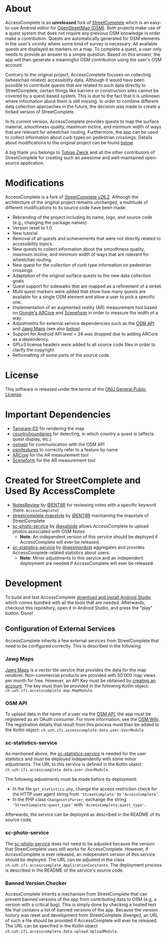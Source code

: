 # About

AccessComplete is an **unreleased** fork of [StreetComplete](https://github.com/streetcomplete/StreetComplete) which is an easy-to-use Android editor for [OpenStreetMap (OSM)](https://www.openstreetmap.org). Both projects make use of a quest system that does not require any previous OSM knowledge in order make a contribution. Quests are automatically generated for OSM elements in the user's vicinity where some kind of survey is necessary. All available quests are displayed as markers on a map. To complete a quest, a user only needs to provide an answer to a simple question. Based on this answer, the app will then generate a meaningful OSM contribution using the user's OSM account.

Contrary to the original project, AccessComplete focuses on collecting (wheelchair related) accessibility data. Although it would have been possible to contribute quests that are related to such data directly to StreetComplete, certain things like barriers or construction sites cannot be covered by a quest-based system. This is due to the fact that it is unknown where information about them is still missing. In order to combine different data collection approaches in the future, the decision was made to create a forked version of StreetComplete.

In its current version, AccessComplete provides quests to map the surface material, smoothness quality, maximum incline, and minimum width of ways that are relevant for wheelchair routing. Furthermore, the app can be used to collect information about curb types on pedestrian crossings. Details about modifications to the original project can be found [below](#Modifications).

A big thank you belongs to [Tobias Zwick](https://github.com/westnordost/) and all the other contributors of StreetComplete for creating such an awesome and well-maintained open-source application.


# Modifications

AccessComplete is a fork of [StreetComplete v26.2](https://github.com/streetcomplete/StreetComplete/tree/v26.2). Although the architecture of the original project remains unchanged, a multitude of different modifications to its source code have been made:

* Rebranding of the project including its name, logo, and source code (e.g., changing the package names)
* Version reset to 1.0
* New tutorial
* Removal of all quests and achievements that were not directly related to accessibility topics.
* New quests to collect information about the smoothness quality, maximum incline, and minimum width of ways that are relevant for wheelchair routing.
* New quest for the collection of curb type information on pedestrian crossings
* Adaptation of the original surface quests to the new data collection goals
* Quest support for sidewalks that are mapped as a refinement of a street.
* Multi quest markers were added that show how many quests are available for a single OSM element and allow a user to pick a specific one.
* Implementation of an augmented reality (AR) measurement tool based on [Google's ARCore](https://developers.google.com/ar) and [Sceneform](https://developers.google.com/sceneform/develop) in order to measure the width of a way.
* Adjustments for external service dependencies such as the [OSM API](https://wiki.openstreetmap.org/wiki/API_v0.6) and [Jawg Maps](https://www.jawg.io) (see also [below](#Development))
* Support for Android API level < 24 was dropped due to adding ARCore as a dependency.
* GPLv3 license headers were added to all source code files in order to clarify the copyright.
* Reformatting of some parts of the source code.


# License

This software is released under the terms of the [GNU General Public License](http://www.gnu.org/licenses/gpl-3.0.html).


# Important Dependencies

* [Tangram-ES](https://github.com/tangrams/tangram-es/) for rendering the map
* [countryboundaries](https://github.com/westnordost/countryboundaries) for detecting, in which country a quest is (affects quest display, etc.)
* [osmapi](https://github.com/westnordost/osmapi) for communication with the OSM API
* [osmfeatures](https://github.com/westnordost/osmfeatures) to correctly refer to a feature by name
* [ARCore](https://developers.google.com/ar) for the AR measurement tool
* [Sceneform](https://developers.google.com/sceneform/develop) for the AR measurement tool


# Created for StreetComplete and Used By AccessComplete

* [NotesReview](https://github.com/ENT8R/NotesReview) by [@ENT8R](https://github.com/ENT8R) for reviewing notes with a specific keyword (here: `AccessComplete`)
* [streetcomplete-mapstyle](https://github.com/ENT8R/streetcomplete-mapstyle) by [@ENT8R](https://github.com/ENT8R) maintaining the mapstyle of StreetComplete
* [sc-photo-service](https://github.com/exploide/sc-photo-service) by [@exploide](https://github.com/exploide) allows AccessComplete to upload photos associated with OSM Notes
    * **Note**: An independent version of this service should be deployed if AccessComplete will ever be released.
* [sc-statistics-service](https://github.com/westnordost/sc-statistics-service) by [@westnordost](https://github.com/westnordost) aggregates and provides AccessComplete-related statistics about users.
    * **Note**: Minor adjustments to this service and an independent deployment are needed if AccessComplete will ever be released.


# Development

To build and test AccessComplete [download and install Android Studio](https://developer.android.com/studio/) which comes bundled with all the tools that are needed. Afterwards, checkout this repository, open it in Android Studio, and press the "play" button. Done!

## Configuration of External Services
AccessComplete inherits a few external services from StreetComplete that need to be configured correctly. This is described in the following.

### Jawg Maps
[Jawg Maps](https://www.jawg.io) is a vector tile service that provides the data for the map renderer. Non-commercial products are provided with 50'000 map views per month for free. However, an API Key must be obtained by [creating an account](https://www.jawg.io/en/pricing). The key must then be provided in the following Kotlin object: `ch.uzh.ifi.accesscomplete.map.MapModule`

### OSM API
To upload data in the name of a user via the [OSM API](https://wiki.openstreetmap.org/wiki/API_v0.6), the app must be registered as an OAuth consumer. For more information, see the [OSM Wiki](https://wiki.openstreetmap.org/wiki/OAuth). The registration details that result from this process must then be added to the Kotlin object: `ch.uzh.ifi.accesscomplete.data.user.UserModule`

### sc-statistics-service
As mentioned above, the [sc-statistics-service](https://github.com/westnordost/sc-statistics-service) is needed for the user statistics and must be deployed independently with some minor adjustments. The URL to this service is defined in the Kotlin object `ch.uzh.ifi.accesscomplete.data.user.UserModule`.

The following adjustments must be made before its deployment:
* In the file `get_statistics.php`, change the access restriction check for the HTTP user agent string from `'StreetComplete'` to `'AccessComplete'`.
* In the PHP class `ChangesetsParser`, exchange the string `'StreetComplete:quest_type'` with `'AccessComplete:quest_type'`.

Afterwards, the service can be deployed as described in the README of its source code.

### sc-photo-service
The [sc-photo-service](https://github.com/exploide/sc-photo-service) does not need to be adjusted because the version that StreetComplete uses still works for AccessComplete. However, if AccessComplete is ever released, an independent version of this service should be deployed. The URL can be adjusted in the class `ch.uzh.ifi.accesscomplete.ApplicationConstants`. The deployment process is described in the README of the service's source code.

### Banned Version Checker
AccessComplete inherits a mechanism from StreetComplete that can prevent banned versions of the app from contributing data to OSM (e.g, a version with a critical bug). This is simply done by checking a hosted text file that contains a list of banned versions of the app. Because the version history was reset and development from StreetComplete diverged, an URL of such a file should be provided if AccessComplete will ever be released. The URL can be specified in the Kotlin object `ch.uzh.ifi.accesscomplete.data.upload.UploadModule`.
